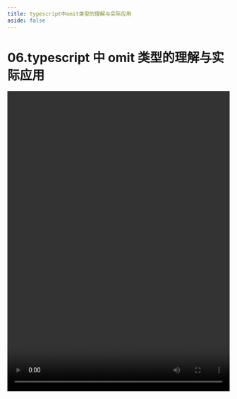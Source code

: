 ```yaml
---
title: typescript中omit类型的理解与实际应用
aside: false
---
```


# 06.typescript 中 omit 类型的理解与实际应用

<video autoplay src="http://qn.chinavanes.com/interview/typescript-interview/06.typescript中omit类型的理解与实际应用.mp4" controls controlsList="nodownload" width="100%" height="680"/>
